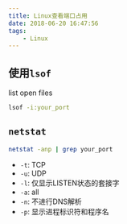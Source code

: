 ```yaml
---
title: Linux查看端口占用
date: 2018-06-20 16:47:56
tags:
    - Linux
---
```


## 使用`lsof`

list open files
```sh
lsof -i:your_port
```

## `netstat`

```sh
netstat -anp | grep your_port
```

- `-t`: TCP
- `-u`: UDP
- `-l`: 仅显示LISTEN状态的套接字
- `-a`: all
- `-n`: 不进行DNS解析
- `-p`: 显示进程标识符和程序名
